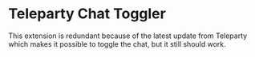 # Teleparty Chat Toggler

This extension is redundant because of the latest update from Teleparty which makes it possible to toggle the chat, but it still should work.
